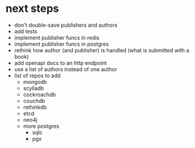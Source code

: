 # next steps
- don't double-save publishers and authors
- add tests
- implement publisher funcs in redis
- implement publisher funcs in postgres
- rethink how author (and publisher) is handled (what is submitted with a book)
- add openapi docs to an http endpoint
- use a list of authors instead of one author
- list of repos to add
    * mongodb
    * scylladb
    * cockroachdb
    * couchdb
    * rethinkdb
    * etcd
    * neo4j
    * more postgres
        + sqlc
        + pgx
